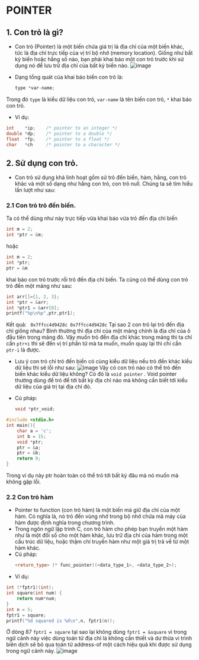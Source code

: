 # POINTER
## 1. Con trỏ là gì?
- Con trỏ (Pointer) là một biến chứa giá trị là địa chỉ của một biến khác, tức là địa chỉ trực tiếp của vị trí bộ nhớ (memory location). Giống như bất kỳ biến hoặc hằng số nào, bạn phải khai báo một con trỏ trước khi sử dụng nó để lưu trữ địa chỉ của bất kỳ biến nào.
![image](https://github.com/user-attachments/assets/08319d24-d71b-4629-adf4-e26dfea1000f)

- Dạng tổng quát của khai báo biến con trỏ là:
  ```cpp
  type *var-name;
  ```
Trong đó `type` là kiểu dữ liệu con trỏ, `var-name` là tên biến con trỏ, `*` khai báo con trỏ.

- Ví dụ:
```cpp
int    *ip;    /* pointer to an integer */
double *dp;    /* pointer to a double */
float  *fp;    /* pointer to a float */
char   *ch     /* pointer to a character */
```
## 2. Sử dụng con trỏ.
- Con trỏ sử dụng khá linh hoạt gồm sử trỏ đến biến, hàm, hằng, con trỏ khác và một số dạng như hằng con trỏ, con trỏ null. Chúng ta sẽ tìm hiểu lần lượt như sau:
### 2.1 Con trỏ trỏ đến biến.
Ta có thể dùng như này trực tiếp vừa khai báo vừa trỏ đến địa chỉ biến
```cpp
int m = 2;
int *ptr = &m;
```
hoặc 
```cpp
int m = 2;
int *ptr;
ptr = &m
```
khai báo con trỏ trước rồi trỏ đến địa chỉ biến.
Ta cũng có thể dùng con trỏ trỏ đến một mảng như sau:
```cpp
int arr[]={1, 2, 3};
int *ptr = &arr;
int *ptr1 = &arr[0];
printf("%p\n%p",ptr,ptr1);
```
Kết quả:
`
0x7ffcc4d9428c
0x7ffcc4d9428c`
Tại sao 2 con trỏ lại trỏ đến địa chỉ giống nhau? Bình thường thì địa chỉ của một mảng chính là địa chỉ của ô đầu tiên trong mảng đó.
Vậy muốn trỏ đến địa chỉ khác trong mảng thì ta chỉ cần `ptr+i` thì sẽ đến vị trí phần tử mà ta muốn, muốn quay lại thì chỉ cần `ptr-i` là được.
* Lưu ý con trỏ chỉ trỏ đến biến có cùng kiểu dữ liệu nếu trỏ đến khác kiểu dữ liệu thì sẽ lỗi như sau:
 ![image](https://github.com/user-attachments/assets/35ec6aa5-7139-49bd-a40b-bafcc1e43e3e)
Vậy có con trỏ nào có thể trỏ đến biến khác kiểu dữ liệu không?
Có đó là `void pointer` .
Void pointer thường dùng để trỏ để tới bất kỳ địa chỉ nào mà không cần biết tới kiểu dữ 
liệu của giá trị tại địa chỉ đó.
- Cú pháp:
  ```cpp
  void *ptr_void;
  ```
```cpp
#include <stdio.h>
int main(){
	char a = 'c';
	int b = 15;
	void *ptr;
	ptr = &a;
	ptr = &b;
	return 0;
}
```
Trong ví dụ này ptr hoàn toàn có thể trỏ tới bất kỳ đâu mà nó muốn mà không gặp lỗi.
### 2.2 Con trỏ hàm
-  Pointer to function (con trỏ hàm) là một biến mà giữ địa chỉ của một hàm. Có nghĩa 
là, nó trỏ đến vùng nhớ trong bộ nhớ chứa mã máy của hàm được định nghĩa trong 
chương trình.
-  Trong ngôn ngữ lập trình C, con trỏ hàm cho phép bạn truyền một hàm như là một 
đối số cho một hàm khác, lưu trữ địa chỉ của hàm trong một cấu trúc dữ liệu, hoặc thậm 
chí truyền hàm như một giá trị trả về từ một hàm khác.
- Cú pháp:
  ```cpp
  <return_type> (* func_pointer)(<data_type_1>, <data_type_2>);
  ```
- Ví dụ:
```cpp
int (*fptr1)(int);
int square(int num) {
    return num*num;
}
int n = 5;
fptr1 = square;
printf("%d squared is %d\n",n, fptr1(n));
```
Ở dòng 87 `fptr1 = square` tại sao lại không dùng `fptr1 = &square` vì trong ngữ cảnh này việc dùng toán tử địa chỉ là không cần thiết và dư thừa vì trình biên dịch sẽ bỏ qua toán tử address-of một cách hiệu quả khi được sử dụng trong ngữ cảnh này.
![image](https://github.com/user-attachments/assets/348390a0-505a-4aaa-9f14-8b9612e93199)


